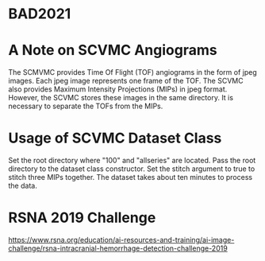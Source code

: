 # BAD2021

# A Note on SCVMC Angiograms
The SCMVMC provides Time Of Flight (TOF) angiograms in the form of jpeg images. Each jpeg image represents one frame of the TOF. The SCVMC also provides Maximum Intensity Projections (MIPs) in jpeg format.
However, the SCVMC stores these images in the same directory.
It is necessary to separate the TOFs from the MIPs.

# Usage of SCVMC Dataset Class
Set the root directory where "100" and "allseries" are located.
Pass the root directory to the dataset class constructor.
Set the stitch argument to true to stitch three MIPs together.
The dataset takes about ten minutes to process the data.

# RSNA 2019 Challenge
https://www.rsna.org/education/ai-resources-and-training/ai-image-challenge/rsna-intracranial-hemorrhage-detection-challenge-2019
